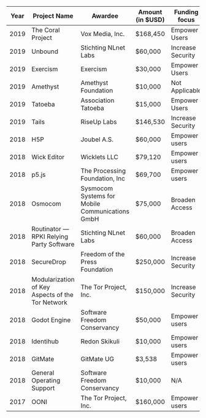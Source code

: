|Year| Project Name  | Awardee  |  Amount (in $USD) |  Funding focus | Project website  |
|---|---|---|---|---|---|
|2019| The Coral Project  | Vox Media, Inc.  | $168,450  | Empower Users  |  https://coral.voxmedia.com |
|2019| Unbound | Stichting NLnet Labs  | $60,000 | Increase Security | https://nlnetlabs.nl/projects/unbound/about/ |
|2019| Exercism | Exercism | $30,000 | Empower Users | https://exercism.io/ |
|2019| Amethyst |  Amethyst Foundation | $10,000 | Not Applicable | https://www.amethyst.rs/ |
|2019| Tatoeba | Association Tatoeba | $15,000 | Empower Users | https://tatoeba.org |
|2019| Tails | RiseUp Labs | $146,530 | Increase Security | https://tails.boum.org/ |
|2018| H5P | Joubel A.S. | $60,000 | Empower users | H5P.org |
|2018| Wick Editor | Wicklets LLC | $79,120 | Empower users | www.wickeditor.com |
|2018| p5.js | The Processing Foundation, Inc  | $69,700 | Empower users | https://p5js.org/MOSS |
|2018| Osmocom | Sysmocom Systems for Mobile Communications GmbH | $75,000 | Broaden Access | https://osmocom.org/projects/cellular-infrastructure |
|2018| Routinator — RPKI Relying Party Software | Stichting NLnet Labs | $60,000 | Broaden Access | https://nlnetlabs.nl/projects/rpki/routinator/ |
|2018| SecureDrop | Freedom of the Press Foundation | $250,000 | Increase Security | https://securedrop.org |
|2018| Modularization of Key Aspects of the Tor Network| The Tor Project, Inc.| $150,000 | Increase Security | https://torproject.org|
|2018| Godot Engine | Software Freedom Conservancy | $50,000 | Empower users | https://godotengine.org |
|2018| Identihub | Redon Skikuli | $10,000 | Empower users | https://identihub.co |
|2018| GitMate | GitMate UG | $3,538 | Empower users | https://docs.gitmate.io/ |
|2018| General Operating Support | Software Freedom Conservancy | $10,000 |N/A| https://sfconservancy.org/ |
|2017| OONI | The Tor Project, Inc. | $160,000 | Empower users | https://ooni.torproject.org/ |
